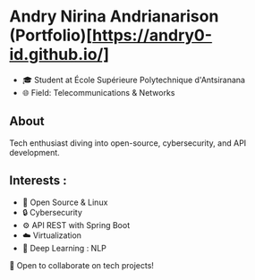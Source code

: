 # Andry Nirina Andrianarison (Portfolio)[https://andry0-id.github.io/]
- 🎓 Student at École Supérieure Polytechnique d'Antsiranana
- 🌐 Field: Telecommunications & Networks

## About
Tech enthusiast diving into open-source, cybersecurity, and API development.
## Interests :
- 🐧 Open Source & Linux
- 🔒 Cybersecurity
- ⚙️ API REST with Spring Boot
- ☁️ Virtualization
- 🧠 Deep Learning : NLP

🤝 Open to collaborate on tech projects!
